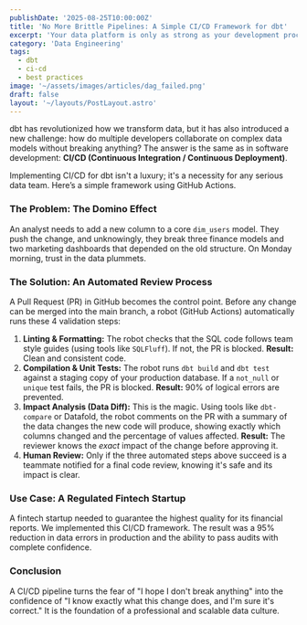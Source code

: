 ```yaml
---
publishDate: '2025-08-25T10:00:00Z'
title: 'No More Brittle Pipelines: A Simple CI/CD Framework for dbt'
excerpt: 'Your data platform is only as strong as your development process. One change in a dbt model can break 10 dashboards. Here is a simple CI/CD framework to ensure every change is safe, tested, and trustworthy.'
category: 'Data Engineering'
tags:
  - dbt
  - ci-cd
  - best practices
image: '~/assets/images/articles/dag_failed.png'
draft: false
layout: '~/layouts/PostLayout.astro'
---
```


dbt has revolutionized how we transform data, but it has also introduced a new challenge: how do multiple developers collaborate on complex data models without breaking anything? The answer is the same as in software development: **CI/CD (Continuous Integration / Continuous Deployment)**.

Implementing CI/CD for dbt isn't a luxury; it's a necessity for any serious data team. Here’s a simple framework using GitHub Actions.

### The Problem: The Domino Effect

An analyst needs to add a new column to a core `dim_users` model. They push the change, and unknowingly, they break three finance models and two marketing dashboards that depended on the old structure. On Monday morning, trust in the data plummets.

### The Solution: An Automated Review Process

A Pull Request (PR) in GitHub becomes the control point. Before any change can be merged into the main branch, a robot (GitHub Actions) automatically runs these 4 validation steps:

1.  **Linting & Formatting:** The robot checks that the SQL code follows team style guides (using tools like `SQLFluff`). If not, the PR is blocked. **Result:** Clean and consistent code.
2.  **Compilation & Unit Tests:** The robot runs `dbt build` and `dbt test` against a staging copy of your production database. If a `not_null` or `unique` test fails, the PR is blocked. **Result:** 90% of logical errors are prevented.
3.  **Impact Analysis (Data Diff):** This is the magic. Using tools like `dbt-compare` or Datafold, the robot comments on the PR with a summary of the data changes the new code will produce, showing exactly which columns changed and the percentage of values affected. **Result:** The reviewer knows the *exact* impact of the change before approving it.
4.  **Human Review:** Only if the three automated steps above succeed is a teammate notified for a final code review, knowing it's safe and its impact is clear.

### Use Case: A Regulated Fintech Startup
A fintech startup needed to guarantee the highest quality for its financial reports. We implemented this CI/CD framework. The result was a 95% reduction in data errors in production and the ability to pass audits with complete confidence.

### Conclusion
A CI/CD pipeline turns the fear of "I hope I don't break anything" into the confidence of "I know exactly what this change does, and I'm sure it's correct." It is the foundation of a professional and scalable data culture.